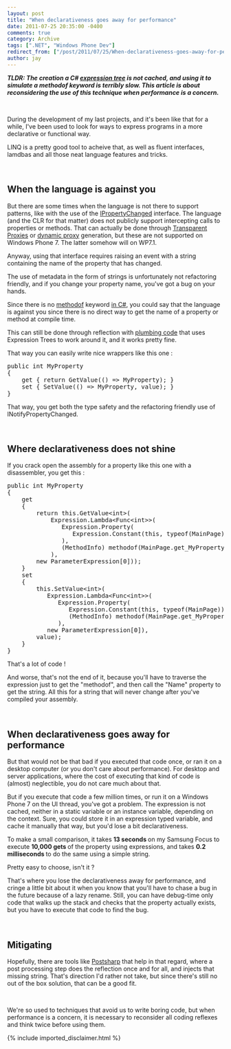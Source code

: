 ```yaml
---
layout: post
title: "When declarativeness goes away for performance"
date: 2011-07-25 20:35:00 -0400
comments: true
category: Archive
tags: [".NET", "Windows Phone Dev"]
redirect_from: ["/post/2011/07/25/When-declarativeness-goes-away-for-performance", "/post/2011/07/25/when-declarativeness-goes-away-for-performance"]
author: jay
---
```

<!-- more -->
<p><strong><em>TLDR: The creation a&nbsp;C# <a href="http://msdn.microsoft.com/en-us/library/bb397951.aspx">expression tree</a> is not cached, and using it to simulate a methodof keyword is terribly slow. This article is about reconsidering the use of this technique when performance is a concern.</em></strong></p>
<p>&nbsp;</p>
<p>During the development of my last projects, and it's been like that for a while, I've been used to look for ways to express programs in a more declarative or functional way.</p>
<p>LINQ is a pretty good tool to acheive that, as well as fluent interfaces, lamdbas and all those neat language features and tricks.</p>
<p>&nbsp;</p>
<h2>When the language is against you</h2>
<p>But there are some times when the language is not there to support patterns, like with the use of the <a href="http://msdn.microsoft.com/en-us/library/system.componentmodel.inotifypropertychanged.aspx">IPropertyChanged</a> interface. The&nbsp;language (and the CLR for that matter) does not&nbsp;publicly support intercepting calls to properties or&nbsp;methods.&nbsp;That can actually be done through&nbsp;<a href="http://msdn.microsoft.com/en-us/library/system.runtime.remoting.proxies.realproxy.aspx">Transparent Proxies</a> or <a href="http://www.castleproject.org/dynamicproxy/index.html">dynamic proxy</a> generation, but these are not supported on Windows Phone 7. The latter somehow will on WP7.1.</p>
<p>Anyway, using that interface requires raising an event with a string containing the name of the property that has changed.</p>
<p>The use of metadata in the form of strings is unfortunately not refactoring friendly, and if you change your property name, you've got a bug on your hands.</p>
<p>Since there is no <a href="http://stackoverflow.com/questions/1213862/why-is-there-not-a-fieldof-or-methodof-operator-in-c">methodof</a> keyword <a href="http://blogs.msdn.com/b/ericlippert/archive/2009/05/21/in-foof-we-trust-a-dialogue.aspx">in C#</a>, you could say that the language is against you since there&nbsp;is no direct way to get the name of a property or method at compile time.</p>
<p>This can still be done through reflection&nbsp;with <a href="http://blog.decarufel.net/2010/03/how-to-use-strongly-typed-name-with.html">plumbing code</a>&nbsp;that uses Expression Trees to work around it, and it works pretty fine.</p>
<p>That way you can easily write nice wrappers like this one :</p>
<pre class="brush: c-sharp">public int MyProperty 
{
    get { return GetValue(() =&gt; MyProperty); }
    set { SetValue(() =&gt; MyProperty, value); }
}
</pre>
<p>That way, you get both the type safety and the refactoring friendly use of INotifyPropertyChanged.</p>
<p>&nbsp;</p>
<h2>Where declarativeness does not shine</h2>
<p>If you crack open the assembly for a property like this one with a disassembler, you get this :</p>
<pre class="brush: c-sharp">public int MyProperty
{
    get
    {
        return this.GetValue&lt;int&gt;(
            Expression.Lambda&lt;Func&lt;int&gt;&gt;(
               Expression.Property(
                  Expression.Constant(this, typeof(MainPage)
               ),
               (MethodInfo) methodof(MainPage.get_MyProperty)
            ),
        new ParameterExpression[0]));
    }
    set
    {
        this.SetValue&lt;int&gt;(
           Expression.Lambda&lt;Func&lt;int&gt;&gt;(
              Expression.Property(
                 Expression.Constant(this, typeof(MainPage)),
                 (MethodInfo) methodof(MainPage.get_MyProperty)
              ),
           new ParameterExpression[0]),
        value);
    }
}</pre>
<p>That's a lot of code !</p>
<p>And worse, that's not the end of it, because you'll have to traverse the expression just to get the "methodof", and then call the "Name" property to get the string. All this for a string that will never change after you've compiled your assembly.</p>
<p>&nbsp;</p>
<h2>When declarativeness goes away for performance</h2>
<p>But that would not be that bad if you executed that code once, or ran it on a desktop computer (or you don't care about performance). For desktop and server applications, where the cost of executing that kind of code is (almost) neglectible, you do not care much about that.</p>
<p>But if you execute that code a few million times, or run it on a Windows Phone 7 on the UI thread, you've got a problem. The expression is not cached, neither in a static variable or an instance variable, depending on the context. Sure, you could store it in an expression typed&nbsp;variable, and cache it manually that way, but you'd lose a bit declarativeness.</p>
<p>To make a small comparison, it takes <strong>13 seconds </strong>on my Samsung Focus to execute <strong>10,000 gets </strong>of the property using expressions, and takes <strong>0.2 milliseconds </strong>to do the same using a simple string.</p>
<p>Pretty easy to choose, isn't it ?</p>
<p>That's where you lose the declarativeness away for performance, and cringe&nbsp;a little bit about it when you know that you'll have to chase a bug in the future because of a lazy rename. Still, you can have debug-time only code that walks up the stack and checks that the property actually exists, but you have to execute that code to find the bug.</p>
<p>&nbsp;</p>
<h2>Mitigating</h2>
<p>Hopefully, there are tools like <a href="http://www.sharpcrafters.com/">Postsharp</a> that help in that regard, where a post processing step does the reflection once and for all, and injects that missing string. That's direction I'd rather not take, but since there's still&nbsp;no out of the box solution, that can be a good fit.</p>
<p>&nbsp;</p>
<p>We're so used to techniques that avoid us to write boring code, but when performance is a concern, it is necessary to reconsider all coding reflexes and think twice before using them.</p>
{% include imported_disclaimer.html %}
